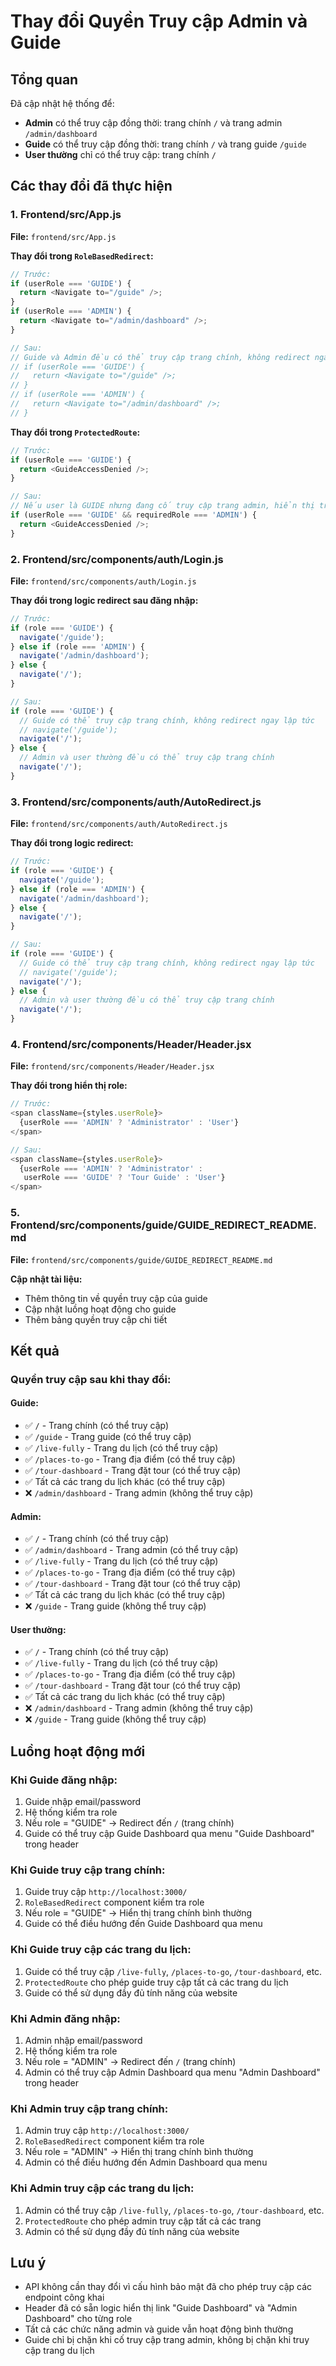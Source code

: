 # Thay đổi Quyền Truy cập Admin và Guide

## Tổng quan
Đã cập nhật hệ thống để:
- **Admin** có thể truy cập đồng thời: trang chính `/` và trang admin `/admin/dashboard`
- **Guide** có thể truy cập đồng thời: trang chính `/` và trang guide `/guide`
- **User thường** chỉ có thể truy cập: trang chính `/`

## Các thay đổi đã thực hiện

### 1. Frontend/src/App.js
**File:** `frontend/src/App.js`

**Thay đổi trong `RoleBasedRedirect`:**
```javascript
// Trước:
if (userRole === 'GUIDE') {
  return <Navigate to="/guide" />;
}
if (userRole === 'ADMIN') {
  return <Navigate to="/admin/dashboard" />;
}

// Sau:
// Guide và Admin đều có thể truy cập trang chính, không redirect ngay lập tức
// if (userRole === 'GUIDE') {
//   return <Navigate to="/guide" />;
// }
// if (userRole === 'ADMIN') {
//   return <Navigate to="/admin/dashboard" />;
// }
```

**Thay đổi trong `ProtectedRoute`:**
```javascript
// Trước:
if (userRole === 'GUIDE') {
  return <GuideAccessDenied />;
}

// Sau:
// Nếu user là GUIDE nhưng đang cố truy cập trang admin, hiển thị trang access denied
if (userRole === 'GUIDE' && requiredRole === 'ADMIN') {
  return <GuideAccessDenied />;
}
```

### 2. Frontend/src/components/auth/Login.js
**File:** `frontend/src/components/auth/Login.js`

**Thay đổi trong logic redirect sau đăng nhập:**
```javascript
// Trước:
if (role === 'GUIDE') {
  navigate('/guide');
} else if (role === 'ADMIN') {
  navigate('/admin/dashboard');
} else {
  navigate('/');
}

// Sau:
if (role === 'GUIDE') {
  // Guide có thể truy cập trang chính, không redirect ngay lập tức
  // navigate('/guide');
  navigate('/');
} else {
  // Admin và user thường đều có thể truy cập trang chính
  navigate('/');
}
```

### 3. Frontend/src/components/auth/AutoRedirect.js
**File:** `frontend/src/components/auth/AutoRedirect.js`

**Thay đổi trong logic redirect:**
```javascript
// Trước:
if (role === 'GUIDE') {
  navigate('/guide');
} else if (role === 'ADMIN') {
  navigate('/admin/dashboard');
} else {
  navigate('/');
}

// Sau:
if (role === 'GUIDE') {
  // Guide có thể truy cập trang chính, không redirect ngay lập tức
  // navigate('/guide');
  navigate('/');
} else {
  // Admin và user thường đều có thể truy cập trang chính
  navigate('/');
}
```

### 4. Frontend/src/components/Header/Header.jsx
**File:** `frontend/src/components/Header/Header.jsx`

**Thay đổi trong hiển thị role:**
```javascript
// Trước:
<span className={styles.userRole}>
  {userRole === 'ADMIN' ? 'Administrator' : 'User'}
</span>

// Sau:
<span className={styles.userRole}>
  {userRole === 'ADMIN' ? 'Administrator' : 
   userRole === 'GUIDE' ? 'Tour Guide' : 'User'}
</span>
```

### 5. Frontend/src/components/guide/GUIDE_REDIRECT_README.md
**File:** `frontend/src/components/guide/GUIDE_REDIRECT_README.md`

**Cập nhật tài liệu:**
- Thêm thông tin về quyền truy cập của guide
- Cập nhật luồng hoạt động cho guide
- Thêm bảng quyền truy cập chi tiết

## Kết quả

### Quyền truy cập sau khi thay đổi:

#### Guide:
- ✅ `/` - Trang chính (có thể truy cập)
- ✅ `/guide` - Trang guide (có thể truy cập)
- ✅ `/live-fully` - Trang du lịch (có thể truy cập)
- ✅ `/places-to-go` - Trang địa điểm (có thể truy cập)
- ✅ `/tour-dashboard` - Trang đặt tour (có thể truy cập)
- ✅ Tất cả các trang du lịch khác (có thể truy cập)
- ❌ `/admin/dashboard` - Trang admin (không thể truy cập)

#### Admin:
- ✅ `/` - Trang chính (có thể truy cập)
- ✅ `/admin/dashboard` - Trang admin (có thể truy cập)
- ✅ `/live-fully` - Trang du lịch (có thể truy cập)
- ✅ `/places-to-go` - Trang địa điểm (có thể truy cập)
- ✅ `/tour-dashboard` - Trang đặt tour (có thể truy cập)
- ✅ Tất cả các trang du lịch khác (có thể truy cập)
- ❌ `/guide` - Trang guide (không thể truy cập)

#### User thường:
- ✅ `/` - Trang chính (có thể truy cập)
- ✅ `/live-fully` - Trang du lịch (có thể truy cập)
- ✅ `/places-to-go` - Trang địa điểm (có thể truy cập)
- ✅ `/tour-dashboard` - Trang đặt tour (có thể truy cập)
- ✅ Tất cả các trang du lịch khác (có thể truy cập)
- ❌ `/admin/dashboard` - Trang admin (không thể truy cập)
- ❌ `/guide` - Trang guide (không thể truy cập)

## Luồng hoạt động mới

### Khi Guide đăng nhập:
1. Guide nhập email/password
2. Hệ thống kiểm tra role
3. Nếu role = "GUIDE" → Redirect đến `/` (trang chính)
4. Guide có thể truy cập Guide Dashboard qua menu "Guide Dashboard" trong header

### Khi Guide truy cập trang chính:
1. Guide truy cập `http://localhost:3000/`
2. `RoleBasedRedirect` component kiểm tra role
3. Nếu role = "GUIDE" → Hiển thị trang chính bình thường
4. Guide có thể điều hướng đến Guide Dashboard qua menu

### Khi Guide truy cập các trang du lịch:
1. Guide có thể truy cập `/live-fully`, `/places-to-go`, `/tour-dashboard`, etc.
2. `ProtectedRoute` cho phép guide truy cập tất cả các trang du lịch
3. Guide có thể sử dụng đầy đủ tính năng của website

### Khi Admin đăng nhập:
1. Admin nhập email/password
2. Hệ thống kiểm tra role
3. Nếu role = "ADMIN" → Redirect đến `/` (trang chính)
4. Admin có thể truy cập Admin Dashboard qua menu "Admin Dashboard" trong header

### Khi Admin truy cập trang chính:
1. Admin truy cập `http://localhost:3000/`
2. `RoleBasedRedirect` component kiểm tra role
3. Nếu role = "ADMIN" → Hiển thị trang chính bình thường
4. Admin có thể điều hướng đến Admin Dashboard qua menu

### Khi Admin truy cập các trang du lịch:
1. Admin có thể truy cập `/live-fully`, `/places-to-go`, `/tour-dashboard`, etc.
2. `ProtectedRoute` cho phép admin truy cập tất cả các trang
3. Admin có thể sử dụng đầy đủ tính năng của website

## Lưu ý
- API không cần thay đổi vì cấu hình bảo mật đã cho phép truy cập các endpoint công khai
- Header đã có sẵn logic hiển thị link "Guide Dashboard" và "Admin Dashboard" cho từng role
- Tất cả các chức năng admin và guide vẫn hoạt động bình thường
- Guide chỉ bị chặn khi cố truy cập trang admin, không bị chặn khi truy cập trang du lịch 